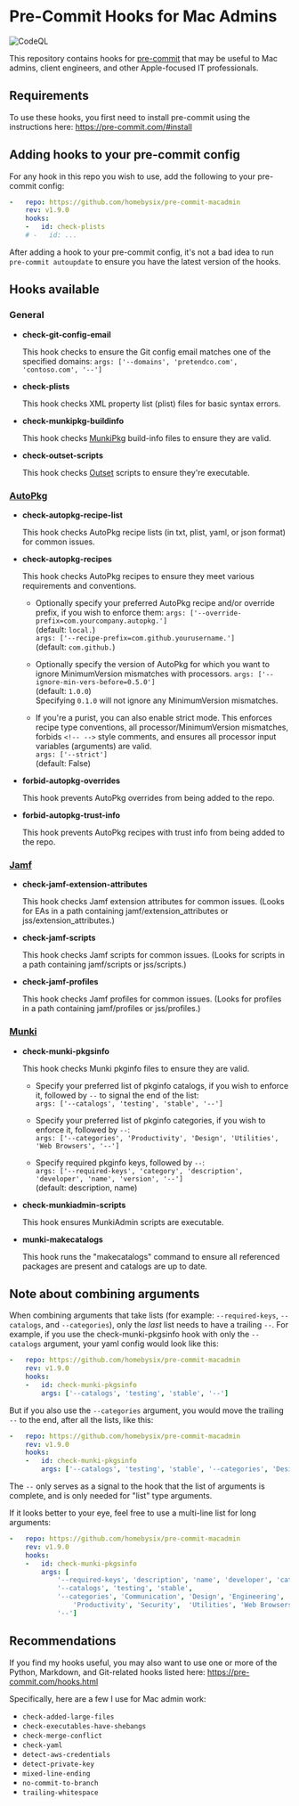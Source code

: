# Pre-Commit Hooks for Mac Admins

![CodeQL](https://github.com/homebysix/pre-commit-macadmin/workflows/CodeQL/badge.svg)

This repository contains hooks for [pre-commit](https://pre-commit.com/hooks.html) that may be useful to Mac admins, client engineers, and other Apple-focused IT professionals.

## Requirements

To use these hooks, you first need to install pre-commit using the instructions here:
https://pre-commit.com/#install

## Adding hooks to your pre-commit config

For any hook in this repo you wish to use, add the following to your pre-commit config:

```yaml
-   repo: https://github.com/homebysix/pre-commit-macadmin
    rev: v1.9.0
    hooks:
    -   id: check-plists
    # -   id: ...
```

After adding a hook to your pre-commit config, it's not a bad idea to run `pre-commit autoupdate` to ensure you have the latest version of the hooks.

## Hooks available

### General

- __check-git-config-email__

    This hook checks to ensure the Git config email matches one of the specified domains:
        `args: ['--domains', 'pretendco.com', 'contoso.com', '--']`

- __check-plists__

    This hook checks XML property list (plist) files for basic syntax errors.

- __check-munkipkg-buildinfo__

    This hook checks [MunkiPkg](https://github.com/munki/munki-pkg) build-info files to ensure they are valid.

- __check-outset-scripts__

    This hook checks [Outset](https://github.com/chilcote/outset) scripts to ensure they're executable.

### [AutoPkg](https://github.com/autopkg/autopkg)

- __check-autopkg-recipe-list__

    This hook checks AutoPkg recipe lists (in txt, plist, yaml, or json format) for common issues.

- __check-autopkg-recipes__

    This hook checks AutoPkg recipes to ensure they meet various requirements and conventions.

    - Optionally specify your preferred AutoPkg recipe and/or override prefix, if you wish to enforce them:
        `args: ['--override-prefix=com.yourcompany.autopkg.']`  
        (default: `local.`)  
        `args: ['--recipe-prefix=com.github.yourusername.']`  
        (default: `com.github.`)

    - Optionally specify the version of AutoPkg for which you want to ignore MinimumVersion mismatches with processors.
        `args: ['--ignore-min-vers-before=0.5.0']`  
        (default: `1.0.0`)  
        Specifying `0.1.0` will not ignore any MinimumVersion mismatches.

    - If you're a purist, you can also enable strict mode. This enforces recipe type conventions, all processor/MinimumVersion mismatches, forbids `<!-- -->` style comments, and ensures all processor input variables (arguments) are valid.  
        `args: ['--strict']`  
        (default: False)

- __forbid-autopkg-overrides__

    This hook prevents AutoPkg overrides from being added to the repo.

- __forbid-autopkg-trust-info__

    This hook prevents AutoPkg recipes with trust info from being added to the repo.

### [Jamf](https://www.jamf.com/)

- __check-jamf-extension-attributes__

    This hook checks Jamf extension attributes for common issues. (Looks for EAs in a path containing jamf/extension_attributes or jss/extension_attributes.)

- __check-jamf-scripts__

    This hook checks Jamf scripts for common issues. (Looks for scripts in a path containing jamf/scripts or jss/scripts.)

- __check-jamf-profiles__

    This hook checks Jamf profiles for common issues. (Looks for profiles in a path containing jamf/profiles or jss/profiles.)

### [Munki](https://github.com/munki/munki)

- __check-munki-pkgsinfo__

    This hook checks Munki pkginfo files to ensure they are valid.

    - Specify your preferred list of pkginfo catalogs, if you wish to enforce it, followed by `--` to signal the end of the list:  
        `args: ['--catalogs', 'testing', 'stable', '--']`

    - Specify your preferred list of pkginfo categories, if you wish to enforce it, followed by `--`:  
        `args: ['--categories', 'Productivity', 'Design', 'Utilities', 'Web Browsers', '--']`

    - Specify required pkginfo keys, followed by `--`:  
        `args: ['--required-keys', 'category', 'description', 'developer', 'name', 'version', '--']`  
        (default: description, name)

- __check-munkiadmin-scripts__

    This hook ensures MunkiAdmin scripts are executable.

- __munki-makecatalogs__

    This hook runs the "makecatalogs" command to ensure all referenced packages are present and catalogs are up to date.

## Note about combining arguments

When combining arguments that take lists (for example: `--required-keys`, `--catalogs`, and `--categories`), only the _last_ list needs to have a trailing `--`. For example, if you use the check-munki-pkgsinfo hook with only the `--catalogs` argument, your yaml config would look like this:

```yaml
-   repo: https://github.com/homebysix/pre-commit-macadmin
    rev: v1.9.0
    hooks:
    -   id: check-munki-pkgsinfo
        args: ['--catalogs', 'testing', 'stable', '--']
```

But if you also use the `--categories` argument, you would move the trailing `--` to the end, after all the lists, like this:

```yaml
-   repo: https://github.com/homebysix/pre-commit-macadmin
    rev: v1.9.0
    hooks:
    -   id: check-munki-pkgsinfo
        args: ['--catalogs', 'testing', 'stable', '--categories', 'Design', 'Engineering', 'Web Browsers', '--']
```

The `--` only serves as a signal to the hook that the list of arguments is complete, and is only needed for "list" type arguments.

If it looks better to your eye, feel free to use a multi-line list for long arguments:

```yaml
-   repo: https://github.com/homebysix/pre-commit-macadmin
    rev: v1.9.0
    hooks:
    -   id: check-munki-pkgsinfo
        args: [
            '--required-keys', 'description', 'name', 'developer', 'category', 'version',
            '--catalogs', 'testing', 'stable',
            '--categories', 'Communication', 'Design', 'Engineering', 'macOS', 'Printers',
                'Productivity', 'Security',  'Utilities', 'Web Browsers',
            '--']
```

## Recommendations

If you find my hooks useful, you may also want to use one or more of the Python, Markdown, and Git-related hooks listed here:
https://pre-commit.com/hooks.html

Specifically, here are a few I use for Mac admin work:

- `check-added-large-files`
- `check-executables-have-shebangs`
- `check-merge-conflict`
- `check-yaml`
- `detect-aws-credentials`
- `detect-private-key`
- `mixed-line-ending`
- `no-commit-to-branch`
- `trailing-whitespace`
